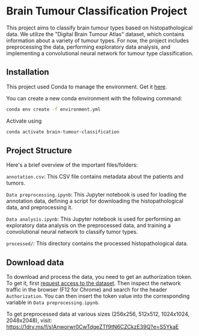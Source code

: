 # Brain Tumour Classification Project

This project aims to classify brain tumour types based on histopathological data. We utilize the "Digital Brain Tumour Atlas" dataset, which contains information about a variety of tumour types. For now, the project includes preprocessing the data, performing exploratory data analysis, and implementing a convolutional neural network for tumour type classification.

## Installation

This project used Conda to manage the environment. Get it [here](https://www.anaconda.com/download).

You can create a new conda environment with the following command:

```bash
conda env create -f environment.yml
```

Activate using 

```bash
conda activate brain-tumour-classification
```

## Project Structure
Here's a brief overview of the important files/folders:

`annotation.csv`: This CSV file contains metadata about the patients and tumors.

`Data preprocessing.ipynb`: This Jupyter notebook is used for loading the annotation data, defining a script for downloading the histopathological data, and preprocessing it.

`Data analysis.ipynb`: This Jupyter notebook is used for performing an exploratory data analysis on the preprocessed data, and training a convolutional neural network to classify tumor types.

`processed/`: This directory contains the processed histopathological data.

## Download data

To download and process the data, you need to get an authorization token. To get it, first [request access to the dataset](https://data-proxy.ebrains.eu/datasets/8fc108ab-e2b4-406f-8999-60269dc1f994). Then inspect the network traffic in the browser (F12 for Chrome) and search for the header `Authorization`. You can then insert the token value into the corresponding variable in `Data preprocessing.ipynb`.

To get preprocessed data at various sizes (256x256, 512x512, 1024x1024, 2048x2048), visit: https://1drv.ms/f/s!Anworwr0CwTdgeZTf9tN6CZCkzE39Q?e=S5YkaE
